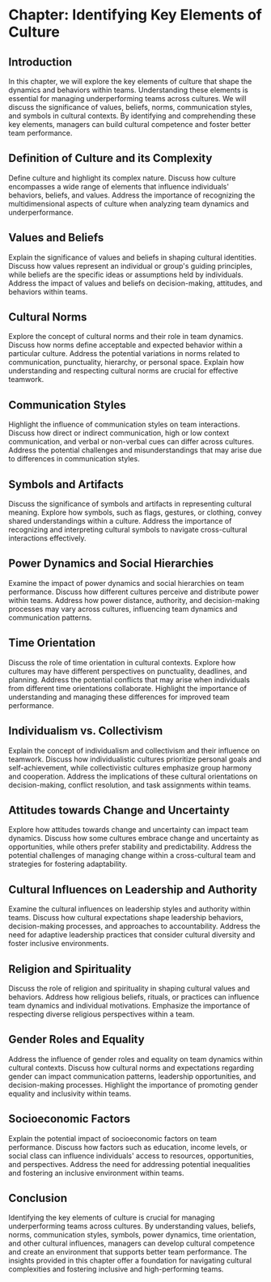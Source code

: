 Chapter: Identifying Key Elements of Culture
============================================

Introduction
------------

In this chapter, we will explore the key elements of culture that shape the dynamics and behaviors within teams. Understanding these elements is essential for managing underperforming teams across cultures. We will discuss the significance of values, beliefs, norms, communication styles, and symbols in cultural contexts. By identifying and comprehending these key elements, managers can build cultural competence and foster better team performance.

Definition of Culture and its Complexity
----------------------------------------

Define culture and highlight its complex nature. Discuss how culture encompasses a wide range of elements that influence individuals' behaviors, beliefs, and values. Address the importance of recognizing the multidimensional aspects of culture when analyzing team dynamics and underperformance.

Values and Beliefs
------------------

Explain the significance of values and beliefs in shaping cultural identities. Discuss how values represent an individual or group's guiding principles, while beliefs are the specific ideas or assumptions held by individuals. Address the impact of values and beliefs on decision-making, attitudes, and behaviors within teams.

Cultural Norms
--------------

Explore the concept of cultural norms and their role in team dynamics. Discuss how norms define acceptable and expected behavior within a particular culture. Address the potential variations in norms related to communication, punctuality, hierarchy, or personal space. Explain how understanding and respecting cultural norms are crucial for effective teamwork.

Communication Styles
--------------------

Highlight the influence of communication styles on team interactions. Discuss how direct or indirect communication, high or low context communication, and verbal or non-verbal cues can differ across cultures. Address the potential challenges and misunderstandings that may arise due to differences in communication styles.

Symbols and Artifacts
---------------------

Discuss the significance of symbols and artifacts in representing cultural meaning. Explore how symbols, such as flags, gestures, or clothing, convey shared understandings within a culture. Address the importance of recognizing and interpreting cultural symbols to navigate cross-cultural interactions effectively.

Power Dynamics and Social Hierarchies
-------------------------------------

Examine the impact of power dynamics and social hierarchies on team performance. Discuss how different cultures perceive and distribute power within teams. Address how power distance, authority, and decision-making processes may vary across cultures, influencing team dynamics and communication patterns.

Time Orientation
----------------

Discuss the role of time orientation in cultural contexts. Explore how cultures may have different perspectives on punctuality, deadlines, and planning. Address the potential conflicts that may arise when individuals from different time orientations collaborate. Highlight the importance of understanding and managing these differences for improved team performance.

Individualism vs. Collectivism
------------------------------

Explain the concept of individualism and collectivism and their influence on teamwork. Discuss how individualistic cultures prioritize personal goals and self-achievement, while collectivistic cultures emphasize group harmony and cooperation. Address the implications of these cultural orientations on decision-making, conflict resolution, and task assignments within teams.

Attitudes towards Change and Uncertainty
----------------------------------------

Explore how attitudes towards change and uncertainty can impact team dynamics. Discuss how some cultures embrace change and uncertainty as opportunities, while others prefer stability and predictability. Address the potential challenges of managing change within a cross-cultural team and strategies for fostering adaptability.

Cultural Influences on Leadership and Authority
-----------------------------------------------

Examine the cultural influences on leadership styles and authority within teams. Discuss how cultural expectations shape leadership behaviors, decision-making processes, and approaches to accountability. Address the need for adaptive leadership practices that consider cultural diversity and foster inclusive environments.

Religion and Spirituality
-------------------------

Discuss the role of religion and spirituality in shaping cultural values and behaviors. Address how religious beliefs, rituals, or practices can influence team dynamics and individual motivations. Emphasize the importance of respecting diverse religious perspectives within a team.

Gender Roles and Equality
-------------------------

Address the influence of gender roles and equality on team dynamics within cultural contexts. Discuss how cultural norms and expectations regarding gender can impact communication patterns, leadership opportunities, and decision-making processes. Highlight the importance of promoting gender equality and inclusivity within teams.

Socioeconomic Factors
---------------------

Explain the potential impact of socioeconomic factors on team performance. Discuss how factors such as education, income levels, or social class can influence individuals' access to resources, opportunities, and perspectives. Address the need for addressing potential inequalities and fostering an inclusive environment within teams.

Conclusion
----------

Identifying the key elements of culture is crucial for managing underperforming teams across cultures. By understanding values, beliefs, norms, communication styles, symbols, power dynamics, time orientation, and other cultural influences, managers can develop cultural competence and create an environment that supports better team performance. The insights provided in this chapter offer a foundation for navigating cultural complexities and fostering inclusive and high-performing teams.

